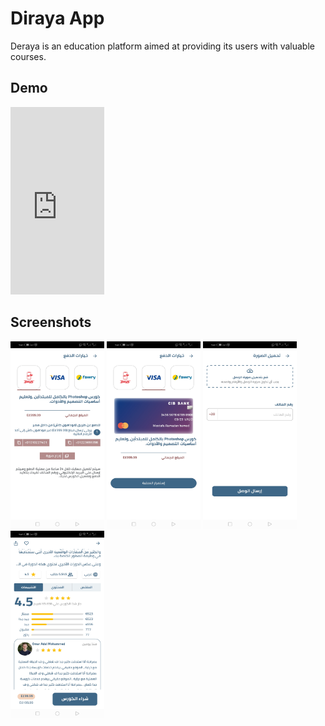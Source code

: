 # Diraya App

Deraya is an education platform aimed at providing its users with valuable courses.
## Demo

<iframe allow="fullscreen" allowfullscreen height="300" src="https://streamable.com/e/iop6iq?" width="150" style="border:none;"></iframe>

## Screenshots

<img src="https://raw.githubusercontent.com/ahmedhany20200050/deraya/main/assets/images/screenshots/1%20(1).jpg"  width="150" height="300" />

<img src="https://raw.githubusercontent.com/ahmedhany20200050/deraya/main/assets/images/screenshots/1%20(2).jpg"  width="150" height="300" />

<img src="https://raw.githubusercontent.com/ahmedhany20200050/deraya/main/assets/images/screenshots/1%20(3).jpg"  width="150" height="300" />

<img src="https://raw.githubusercontent.com/ahmedhany20200050/deraya/main/assets/images/screenshots/1%20(4).jpg"  width="150" height="300" />
